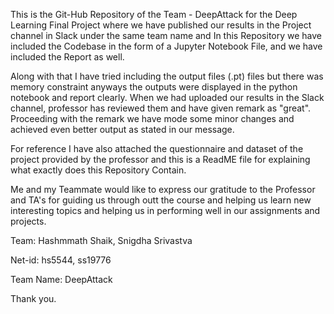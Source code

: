 This is the Git-Hub Repository of the Team - DeepAttack for the Deep Learning Final Project where we have published our results in the Project channel in Slack under the same team name and In this Repository we have included the Codebase in the form of a Jupyter Notebook File, and we have included the Report as well.

Along with that I have tried including the output files (.pt) files but there was memory constraint anyways the outputs were displayed in the python notebook and report clearly. When we had uploaded our results in the Slack channel, professor has reviewed them and have given remark as "great". Proceeding with the remark we have mode some minor changes and achieved even better output as stated in our message.

For reference I have also attached the questionnaire and dataset of the project provided by the professor and this is a ReadME file for explaining what exactly does this Repository Contain.

Me and my Teammate would like to express our gratitude to the Professor and TA's for guiding us through outt the course and helping us learn new interesting topics and helping us in performing well in our assignments and projects.

Team: Hashmmath Shaik, Snigdha Srivastva 

Net-id: hs5544, ss19776 

Team Name: DeepAttack

Thank you.
